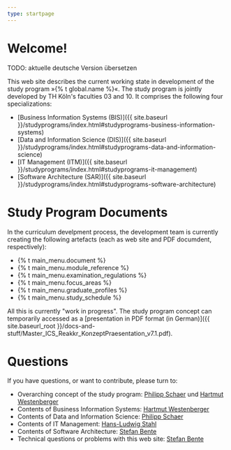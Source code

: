 ```yaml
---
type: startpage
---
```

# Welcome!

TODO: aktuelle deutsche Version übersetzen


This web site describes the current working state in development of the study program »{% t global.name %}«. The
study program is jointly developed by TH Köln's faculties 03 and 10. It comprises the following four specializations:

* [Business Information Systems (BIS)]({{ site.baseurl }}/studyprograms/index.html#studyprograms-business-information-systems)
* [Data and Information Science (DIS)]({{ site.baseurl }}/studyprograms/index.html#studyprograms-data-and-information-science)
* [IT Management (ITM)]({{ site.baseurl }}/studyprograms/index.html#studyprograms-it-management)
* [Software Architecture (SAR)]({{ site.baseurl }}/studyprograms/index.html#studyprograms-software-architecture)


# Study Program Documents

In the curriculum develpment process, the development team is currently creating the following artefacts (each as web 
site and PDF documdent, respectively):  

* {% t main_menu.document %} 
* {% t main_menu.module_reference %} 
* {% t main_menu.examination_regulations %} 
* {% t main_menu.focus_areas %} 
* {% t main_menu.graduate_profiles %} 
* {% t main_menu.study_schedule %} 

All this is currently "work in progress". The study program concept can temporarily accessed as a 
[presentation in PDF format (in German)]({{ site.baseurl_root }}/docs-and-stuff/Master_ICS_Reakkr_KonzeptPraesentation_v7.1.pdf).

# Questions
	
If you have questions, or want to contribute, please turn to:

* Overarching concept of the study program: [Philipp Schaer](mailto:philipp.schaer@th-koeln.de) und [Hartmut Westenberger](mailto:hartmut.westenberger@th-koeln.de)
* Contents of Business Information Systems: [Hartmut Westenberger](mailto:hartmut.westenberger@th-koeln.de)
* Contents of Data and Information Science: [Philipp Schaer](mailto:philipp.schaer@th-koeln.de) 
* Contents of IT Management: [Hans-Ludwig Stahl](mailto:hans.stahl@th-koeln.de)
* Contents of Software Architecture: [Stefan Bente](mailto:stefan.bente@th-koeln.de) 
* Technical questions or problems with this web site: [Stefan Bente](mailto:stefan.bente@th-koeln.de) 
